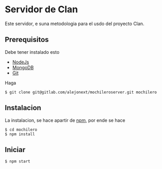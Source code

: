 # Servidor de Clan

Este servidor, e suna metodologia para el usdo del proyecto Clan.

## Prerequisitos

Debe tener instalado esto

* [NodeJs](http://NodeJs.org)
* [MongoDB](http://mongodb.org)
* [Git](http://gitscrm.org)

Haga

	$ git clone git@gitlab.com/alejonext/mochileroserver.git mochilero

## Instalacion

La instalacion, se hace apartir de [npm](http://npmjs.org), por ende se hace

	$ cd mochilero
	$ npm install

## Iniciar

	$ npm start

